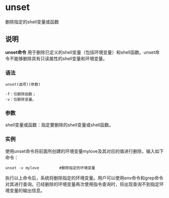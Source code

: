 unset
===

删除指定的shell变量或函数

## 说明

**unset命令** 用于删除已定义的shell变量（包括环境变量）和shell函数。unset命令不能够删除具有只读属性的shell变量和环境变量。

### 语法  

```
unset(选项)(参数)
```

  

```
-f：仅删除函数；
-v：仅删除变量。
```

### 参数  

shell变量或函数：指定要删除的shell变量或shell函数。

### 实例  

使用unset命令将前面所创建的环境变量mylove及其对应的值进行删除，输入如下命令：

```
unset -v mylove         #删除指定的环境变量
```

执行以上命令后，系统将删除指定的环境变量。用户可以使用env命令和grep命令对其进行查询。已经删除的环境变量再次使用指令查询时，将出现查询不到指定环境变量的输出信息。


